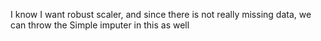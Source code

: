 I know I want robust scaler, and since there is not really missing data, we can throw the Simple imputer in this as well

